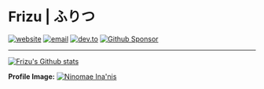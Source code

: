<h1 align="left">Frizu | ふりつ</h1>
<a href="https://kaidenfrizu.github.io/"><img alt="website" src="https://img.shields.io/badge/Website-222222?logo=github"></a>
<a href="mailto:frizu.primary834@passmail.net"><img alt="email" src="https://img.shields.io/badge/Email-6D4AFF?logo=protonmail&logoColor=EEEFEE"></a>
<a href="https://dev.to/kaidenfrizu"><img alt="dev.to" src="https://img.shields.io/badge/Dev.to-0A0A0A?logo=devdotto&logoColor=white&color=333333"></a>
<a href="https://github.com/sponsors/KaidenFrizu"><img alt="Github Sponsor" src="https://img.shields.io/badge/Sponsor-EA4AAA?logo=githubsponsors&logoColor=EEEFEE"></a>

---

[![Frizu's Github stats](https://github-readme-stats.vercel.app/api?username=KaidenFrizu&hide=commits,stars&count_private=true&show_icons=true&custom_title=Statistics&theme=tokyonight)](https://github.com/anuraghazra/github-readme-stats)

**Profile Image:** <a href="https://x.com/ninomaeinanis"><img alt="Ninomae Ina'nis" src="https://img.shields.io/badge/Ninomae_Ina'nis-000000?logo=x"></a>


